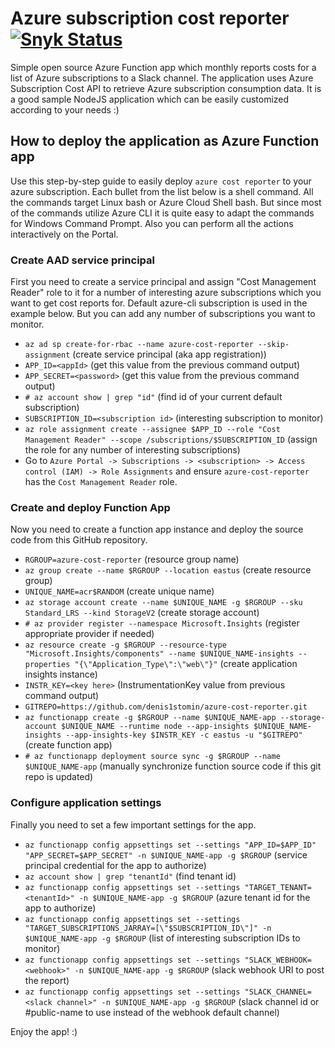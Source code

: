 # Azure subscription cost reporter [![Snyk Status](https://snyk.io/test/github/denis1stomin/azure-cost-reporter/badge.svg?targetFile=package.json)](https://snyk.io/test/github/denis1stomin/azure-cost-reporter?targetFile=package.json)

Simple open source Azure Function app which monthly reports costs for a list of Azure subscriptions to a Slack channel. The application uses Azure Subscription Cost API to retrieve Azure subscription consumption data. It is a good sample NodeJS application which can be easily customized according to your needs :)


## How to deploy the application as Azure Function app

Use this step-by-step guide to easily deploy `azure cost reporter` to your azure subscription. Each bullet from the list below is a shell command. All the commands target Linux bash or Azure Cloud Shell bash. But since most of the commands utilize Azure CLI it is quite easy to adapt the commands for Windows Command Prompt. Also you can perform all the actions interactively on the Portal.

### Create AAD service principal

First you need to create a service principal and assign "Cost Management Reader" role to it for a number of interesting azure subscriptions which you want to get cost reports for. Default azure-cli subscription is used in the example below. But you can add any number of subscriptions you want to monitor.

* `az ad sp create-for-rbac --name azure-cost-reporter --skip-assignment` (create service principal (aka app registration))
* `APP_ID=<appId>` (get this value from the previous command output)
* `APP_SECRET=<password>` (get this value from the previous command output)
* `# az account show | grep "id"` (find id of your current default subscription)
* `SUBSCRIPTION_ID=<subscription id>` (interesting subscription to monitor)
* `az role assignment create --assignee $APP_ID --role "Cost Management Reader" --scope /subscriptions/$SUBSCRIPTION_ID` (assign the role for any number of interesting subscriptions)
* Go to `Azure Portal -> Subscriptions -> <subscription> -> Access control (IAM) -> Role Assignments` and ensure `azure-cost-reporter` has the `Cost Management Reader` role.

### Create and deploy Function App

Now you need to create a function app instance and deploy the source code from this GitHub repository.

* `RGROUP=azure-cost-reporter` (resource group name)
* `az group create --name $RGROUP --location eastus` (create resource group)
* `UNIQUE_NAME=acr$RANDOM` (create unique name)
* `az storage account create --name $UNIQUE_NAME -g $RGROUP --sku Standard_LRS --kind StorageV2` (create storage account)
* `# az provider register --namespace Microsoft.Insights` (register appropriate provider if needed)
* `az resource create -g $RGROUP --resource-type "Microsoft.Insights/components" --name $UNIQUE_NAME-insights --properties "{\"Application_Type\":\"web\"}"` (create application insights instance)
* `INSTR_KEY=<key here>` (InstrumentationKey value from previous command output)
* `GITREPO=https://github.com/denis1stomin/azure-cost-reporter.git`
* `az functionapp create -g $RGROUP --name $UNIQUE_NAME-app --storage-account $UNIQUE_NAME --runtime node --app-insights $UNIQUE_NAME-insights --app-insights-key $INSTR_KEY -c eastus -u "$GITREPO"` (create function app)
* `# az functionapp deployment source sync -g $RGROUP --name $UNIQUE_NAME-app` (manually synchronize function source code if this git repo is updated)

### Configure application settings

Finally you need to set a few important settings for the app.
* `az functionapp config appsettings set --settings "APP_ID=$APP_ID" "APP_SECRET=$APP_SECRET" -n $UNIQUE_NAME-app -g $RGROUP` (service principal credential for the app to authorize)
* `az account show | grep "tenantId"` (find tenant id)
* `az functionapp config appsettings set --settings "TARGET_TENANT=<tenantId>" -n $UNIQUE_NAME-app -g $RGROUP` (azure tenant id for the app to authorize)
* `az functionapp config appsettings set --settings "TARGET_SUBSCRIPTIONS_JARRAY=[\"$SUBSCRIPTION_ID\"]" -n $UNIQUE_NAME-app -g $RGROUP` (list of interesting subscription IDs to monitor)
* `az functionapp config appsettings set --settings "SLACK_WEBHOOK=<webhook>" -n $UNIQUE_NAME-app -g $RGROUP` (slack webhook URI to post the report)
* `az functionapp config appsettings set --settings "SLACK_CHANNEL=<slack channel>" -n $UNIQUE_NAME-app -g $RGROUP` (slack channel id or #public-name to use instead of the webhook default channel)

Enjoy the app! :)
